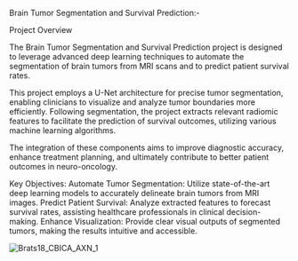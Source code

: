 Brain Tumor Segmentation and Survival Prediction:-



Project Overview


The Brain Tumor Segmentation and Survival Prediction project is designed to leverage advanced deep learning techniques to automate the segmentation of brain tumors from MRI scans and to predict patient survival rates.



This project employs a U-Net architecture for precise tumor segmentation, enabling clinicians to visualize and analyze tumor boundaries more efficiently. Following segmentation, the project extracts relevant 
radiomic features to facilitate the prediction of survival outcomes, utilizing various machine learning algorithms.


The integration of these components aims to improve diagnostic accuracy, enhance treatment planning, and ultimately contribute to better patient outcomes in neuro-oncology.








Key Objectives:
Automate Tumor Segmentation: Utilize state-of-the-art deep learning models to accurately delineate brain tumors from MRI images.
Predict Patient Survival: Analyze extracted features to forecast survival rates, assisting healthcare professionals in clinical decision-making.
Enhance Visualization: Provide clear visual outputs of segmented tumors, making the results intuitive and accessible.


![Brats18_CBICA_AXN_1](https://github.com/user-attachments/assets/cf1a1966-8088-47ad-809e-9acce5a3533b)
